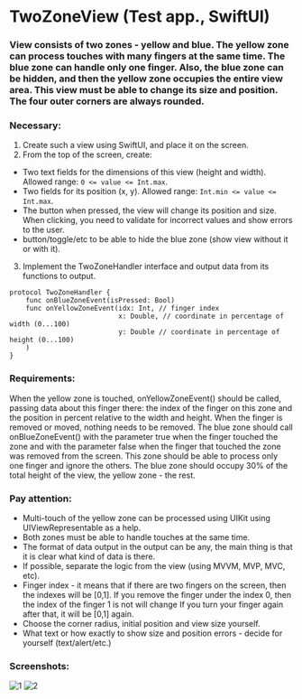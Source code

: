 # TwoZoneView (Test app., SwiftUI)

### View consists of two zones - yellow and blue. The yellow zone can process touches with many fingers at the same time. The blue zone can handle only one finger. Also, the blue zone can be hidden, and then the yellow zone occupies the entire view area. This view must be able to change its size and position. The four outer corners are always rounded.

### Necessary:
1. Create such a view using SwiftUI, and place it on the screen.
2. From the top of the screen, create:
- Two text fields for the dimensions of this view (height and width). Allowed range: `0 <= value <= Int.max`. 
- Two fields for its position (x, y). Allowed range: `Int.min <= value <= Int.max`.
- The button when pressed, the view will change its position and size.
When clicking, you need to validate for incorrect values and show errors to the user.
- button/toggle/etc to be able to hide the blue zone (show view without it or with it).
3. Implement the TwoZoneHandler interface and output data from its functions to output.
```
protocol TwoZoneHandler {
    func onBlueZoneEvent(isPressed: Bool)
    func onYellowZoneEvent(idx: Int, // finger index
                           x: Double, // coordinate in percentage of width (0...100)
                           y: Double // coordinate in percentage of height (0...100)
    )
}
```
### Requirements:
When the yellow zone is touched, onYellowZoneEvent() should be called, passing data about this finger there: the index of the finger on this zone and the position in percent relative to the width and height.
When the finger is removed or moved, nothing needs to be removed.
The blue zone should call onBlueZoneEvent() with the parameter true when the finger touched the zone and with the parameter false when the finger that touched the zone was removed from the screen. This zone should be able to process only one finger and ignore the others.
The blue zone should occupy 30% of the total height of the view, the yellow zone - the rest.

### Pay attention:
- Multi-touch of the yellow zone can be processed using UIKit using UIViewRepresentable as a help.
- Both zones must be able to handle touches at the same time.
- The format of data output in the output can be any, the main thing is that it is clear what kind of data is there.
- If possible, separate the logic from the view (using MVVM, MVP, MVC, etc).
- Finger index - it means that if there are two fingers on the screen, then the indexes will be [0,1]. If you remove the finger under the index 0, then the index of the finger 1 is not will change If you turn your finger again after that, it will be [0,1] again.
- Choose the corner radius, initial position and view size yourself.
- What text or how exactly to show size and position errors - decide for yourself (text/alert/etc.)

### Screenshots:
![1](https://github.com/iosdev54/TwoZoneView/assets/107141073/c84a63b1-e90a-4845-8082-4c16290994ba)
![2](https://github.com/iosdev54/TwoZoneView/assets/107141073/c584e204-fa27-48a5-8397-6e41292c830e)
